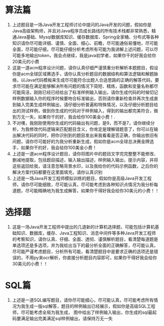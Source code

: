 
# 算法篇

1. 上述题目是一场Java开发工程师讨论中提问的Java开发的问题，假如你是Java高级架构师，并且对Java程序员成长路线的所有技术栈都非常熟悉，精通Java基础、Mysql数据库知识、缓存数据库、Spring全家桶、分布式等各种知识请你尽可能详细、谨慎、全面、细心、前瞻，尽可能通俗易懂地，尽可能全面，尽可能仔细，尽可能仔细分析考虑所有可能为我讲解上述问题，可以尽可能多地输出token，我会点继续，我是java初学者，如果你干的好我会给你20美元的小费
2. 这是一道acm程序设计问题，请你认真仔细严谨慎重分析解析本题题目，假设你是acm全球区域赛选手，请你认真分析题目的数据结构和算法逻辑和解题脉络，以Java代码模板来生成尽可能符合出题人合适思路的正确的解答代码，要求尽可能在满足能够解决所有问题的情况下简短、精炼，函数和变量名称都尽可能简洁，刚刚已经已经给出了标准样例输入输出，请你生成代码的时候切记样例数据输入你的程序时候要吻合标准输出，否则请你重新检查并再次生成直到输入完美生成样例输出，请仔细分析普遍和特殊情况，以及仔细分析题目给出的测试样例，做到你生成的代码对于样例输入，得到的输出都完美符合，做到万无一失，如果你干的好，我会给你100美金小费！.
3. 不对噢，我刚刚使用你生成的代码输出有问题，是9，而不是7，请你继续分析，为我修改代码逻辑来匹配题目含义，你肯定是理解错题意了，你可以在输出解决代码的同时，把你识别到的题目发出来我看看是否正确，你输出依旧有问题，请你尽可能好的为我分析重新生成，假如你是acm全球总决赛金牌选手，如果你干的好，我会给你100美金小费！
4. 上述是一道acm程序设计题目，请你将图片中的题目文字完完整整不能修改、删减地提取，包括题目描述，输入输出描述，样例输入输出，提示内容，并将这些返回给我，请注意忽略背景水印，以及我给你的代码示例函数，之后你的解决方案代码都要在这里面填充，请你认真识别
5. 上述是一场Java开发工程师模拟训练的题目，假如你是高级Java开发工程师，请你尽可能细致，尽可能认真，尽可能考虑到各种知识点情况为我分析每道题，尽可能精确地为我生成解答，如果你干得好我会给你30美元的小费！！

# 选择题

1. 这是一场Java开发工程师中提出的几道新的计算机选择题，可能包括计算机基础知识、数据库，缓存、Java工程知识、消息中间件等多种Java开发工程师的考察知识，请你认真、仔细、全面、透彻、谨慎解析题目，看清楚每道题是单选项还是多选项，并为我给出当下的最分析全面的正确解答，尽可能认真，尽可能严谨考虑题目，分析所有可能，看清楚题目中是要求正确的选项还是错误的，不用py来ocr解析，你直接分析题目内容即可，如果你干得好我会给你30美元的小费！！

# SQL篇

1. 上述是一道SQL编写题目，请你尽可能细心，尽可能认真，尽可能考虑所有情况为我生成一版sql解答，题目的样例输出已经展示，假如你是高级SQL工程师，尽可能考虑全局为我生成， 图中给出了样例输入输出，你生成的sql最起码要满足输出完美满足sql样例输出，请保持万无一失
